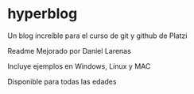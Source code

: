 # hyperblog
Un blog increíble para el curso de git y github de Platzi

Readme Mejorado por Daniel Larenas

Incluye ejemplos en Windows, Línux y MAC

Disponible para todas las edades
